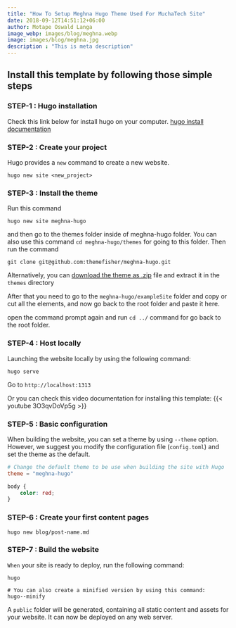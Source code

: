 ```yaml
---
title: "How To Setup Meghna Hugo Theme Used For MuchaTech Site"
date: 2018-09-12T14:51:12+06:00
author: Motape Oswald Langa
image_webp: images/blog/meghna.webp
image: images/blog/meghna.jpg
description : "This is meta description"
---
```


## Install this template by following those simple steps

### STEP-1 : Hugo installation

Check this link below for install hugo on your computer.
[hugo install documentation](https://gohugo.io/getting-started/installing/)

### STEP-2 : Create your project

Hugo provides a `new` command to create a new website.

```code
hugo new site <new_project>
```

### STEP-3 : Install the theme

Run this command

```code
hugo new site meghna-hugo
```

and then go to the themes folder inside of meghna-hugo folder. You can also use this command ```cd meghna-hugo/themes``` for going to this folder.
Then run the command

```code
git clone git@github.com:themefisher/meghna-hugo.git
```

Alternatively, you can [download the theme as .zip](https://github.com/themefisher/meghna-hugo/archive/master.zip) file and extract it in the `themes` directory

After that you need to go to the `meghna-hugo/exampleSite` folder and copy or cut all the elements, and now go back to the root folder and paste it here.

open the command prompt again and run `cd ../` command for go back to the root folder.

### STEP-4 : Host locally

Launching the website locally by using the following command:

```code
hugo serve
```

Go to `http://localhost:1313`

Or you can check this video documentation for installing this template:
{{< youtube 3O3qvDoVp5g >}}

### STEP-5 : Basic configuration

When building the website, you can set a theme by using `--theme` option. However, we suggest you modify the configuration file (`config.toml`) and set the theme as the default.

```toml
# Change the default theme to be use when building the site with Hugo
theme = "meghna-hugo"
```

```css
body {
    color: red;
}
```

### STEP-6 : Create your first content pages

```code
hugo new blog/post-name.md
```

### STEP-7 : Build the website

`When` your site is ready to deploy, run the following command:

```code
hugo

# You can also create a minified version by using this command:
hugo--minify

```

A `public` folder will be generated, containing all static content and assets for your website. It can now be deployed on any web server.
